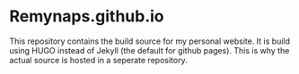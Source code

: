 # Remynaps.github.io

This repository contains the build source for my personal website.
It is build using HUGO instead of Jekyll (the default for github pages). This is why the actual source is hosted in a seperate repository.